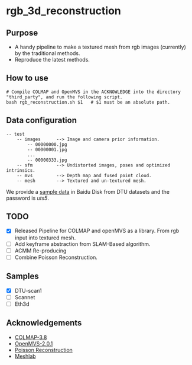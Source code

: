# rgb_3d_reconstruction
## Purpose
- A handy pipeline to make a textured mesh from rgb images (currently) by the traditional methods.
- Reproduce the latest methods.

## How to use
```shell
# Compile COLMAP and OpenMVS in the ACKNOWLEDGE into the directory "third_party", and run the following script.
bash rgb_reconstruction.sh $1   # $1 must be an absolute path.
```

## Data configuration
```
-- test
    -- images      --> Image and camera prior information.
        -- 00000000.jpg
        -- 00000001.jpg
        ...
        -- 00000333.jpg
    -- sfm         --> Undistorted images, poses and optimized intrinsics.
    -- mvs         --> Depth map and fused point cloud.
    -- mesh        --> Textured and un-textured mesh.
```
We provide a [sample data](https://pan.baidu.com/s/1Ekx5msUdmoQynWi4C12Fdw) in Baidu Disk from DTU datasets and the password is *uts5*.

## TODO
- [X] Released Pipeline for COLMAP and openMVS as a library. From rgb input into textured mesh.
- [ ] Add keyframe abstraction from SLAM-Based algorithm.
- [ ] ACMM Re-producing
- [ ] Combine Poisson Reconstruction.

## Samples
- [X] DTU-scan1
- [ ] Scannet
- [ ] Eth3d

## Acknowledgements
- [COLMAP-3.8](https://github.com/colmap/colmap)
- [OpenMVS-2.0.1](https://github.com/cdcseacave/openMVS)
- [Poisson Reconstruction](https://www.cs.jhu.edu/~misha/Code/PoissonRecon/Version13.8/)
- [Meshlab](https://github.com/cnr-isti-vclab/meshlab)